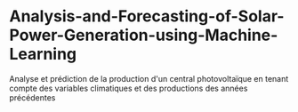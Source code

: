# Analysis-and-Forecasting-of-Solar-Power-Generation-using-Machine-Learning
Analyse et prédiction de la production d'un central photovoltaïque en tenant compte des variables climatiques et des productions des années précédentes 
